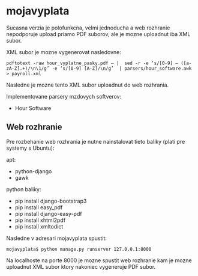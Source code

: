 # mojavyplata

Sucasna verzia je polofunkcna, velmi jednoducha a web rozhranie nepodporuje upload priamo PDF suborov, ale je mozne uploadnut iba XML subor.

XML subor je mozne vygenerovat nasledovne:

`pdftotext -raw hour_vyplatne_pasky.pdf – |  sed -r -e ‘s/[0-9] – ([a-zA-Z].+)/\n\1/g’ -e ‘s/[0-9] [A-Z]/\n/g’  | parsers/hour_software.awk > payroll.xml`

Nasledne je mozne tento XML subor uploadnut do web rozhrania.

Implementovane parsery mzdovych softverov:

- Hour Software 

## Web rozhranie

Pre rozbehanie web rozhrania je nutne nainstalovat tieto baliky (plati pre systemy s Ubuntu):

apt:
- python-django
- gawk

python baliky:
- pip install django-bootstrap3
- pip install easy\_pdf
- pip install django-easy-pdf
- pip install xhtml2pdf
- pip install xmltodict

Nasledne v adresari mojavyplata spustit:

 `mojavyplata$ python manage.py runserver 127.0.0.1:8000`

Na localhoste na porte 8000 je mozne spustit web rozhranie kam je mozne uploadnut XML subor ktory nakoniec vygeneruje PDF subor.
